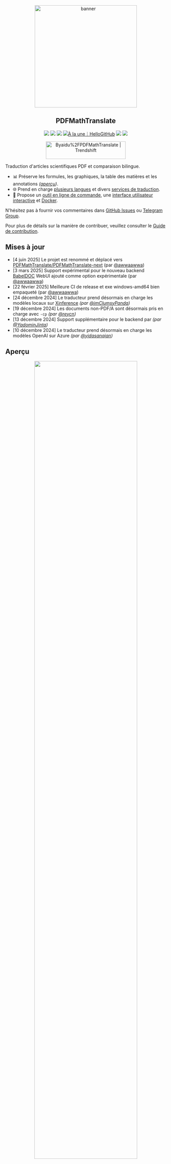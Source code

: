 <div align="center">

<img src="./docs/images/banner.png" width="320px"  alt="banner"/>

<h2 id="titre">PDFMathTranslate</h2>

<p>
  <!-- PyPI -->
  <a href="https://pypi.org/project/pdf2zh-next/">
    <img src="https://img.shields.io/pypi/v/pdf2zh-next"></a>
  <a href="https://pepy.tech/projects/pdf2zh-next">
    <img src="https://static.pepy.tech/badge/pdf2zh-next"></a>
  <a href="https://hub.docker.com/repository/docker/awwaawwa/pdfmathtranslate-next/tags">
    <img src="https://img.shields.io/docker/pulls/awwaawwa/pdfmathtranslate-next"></a>
  <a href="https://hellogithub.com/repository/8ec2cfd3ef744762bf531232fa32bc47" target="_blank"><img src="https://api.hellogithub.com/v1/widgets/recommend.svg?rid=8ec2cfd3ef744762bf531232fa32bc47&claim_uid=JQ0yfeBNjaTuqDU&theme=small" alt="À la une｜HelloGitHub" /></a>
  <!-- <a href="https://gitcode.com/PDFMathTranslate/PDFMathTranslate-next/overview">
    <img src="https://gitcode.com/PDFMathTranslate/PDFMathTranslate-next/star/badge.svg"></a> -->
  <!-- <a href="https://huggingface.co/spaces/reycn/PDFMathTranslate-Docker">
    <img src="https://img.shields.io/badge/%F0%9F%A4%97-Online%20Demo-FF9E0D"></a> -->
  <!-- <a href="https://www.modelscope.cn/studios/AI-ModelScope/PDFMathTranslate"> -->
    <!-- <img src="https://img.shields.io/badge/ModelScope-Demo-blue"></a> -->
  <!-- <a href="https://github.com/PDFMathTranslate/PDFMathTranslate-next/pulls">
    <img src="https://img.shields.io/badge/contributions-welcome-green"></a> -->
  <a href="https://t.me/+Z9_SgnxmsmA5NzBl">
    <img src="https://img.shields.io/badge/Telegram-2CA5E0?style=flat-squeare&logo=telegram&logoColor=white"></a>
  <!-- License -->
  <a href="./LICENSE">
    <img src="https://img.shields.io/github/license/PDFMathTranslate/PDFMathTranslate-next"></a>
</p>

<a href="https://trendshift.io/repositories/12424" target="_blank"><img src="https://trendshift.io/api/badge/repositories/12424" alt="Byaidu%2FPDFMathTranslate | Trendshift" style="width: 250px; height: 55px;" width="250" height="55"/></a>

</div>

Traduction d'articles scientifiques PDF et comparaison bilingue.

- 📊 Préserve les formules, les graphiques, la table des matières et les annotations _([aperçu](#aperçu))_.
- 🌐 Prend en charge [plusieurs langues](https://pdf2zh-next.com/supported_languages.html) et divers [services de traduction](https://pdf2zh-next.com/advanced/Documentation-of-Translation-Services.html).
- 🤖 Propose un [outil en ligne de commande](https://pdf2zh-next.com/getting-started/USAGE_commandline.html), une [interface utilisateur interactive](https://pdf2zh-next.com/getting-started/USAGE_webui.html) et [Docker](https://pdf2zh-next.com/getting-started/INSTALLATION_docker.html).

N'hésitez pas à fournir vos commentaires dans [GitHub Issues](https://github.com/PDFMathTranslate/PDFMathTranslate-next/issues) ou [Telegram Group](https://t.me/+Z9_SgnxmsmA5NzBl).

Pour plus de détails sur la manière de contribuer, veuillez consulter le [Guide de contribution](https://pdf2zh-next.com/community/Contribution-Guide.html).

<h2 id="mises-a-jour">Mises à jour</h2>

- [4 juin 2025] Le projet est renommé et déplacé vers [PDFMathTranslate/PDFMathTranslate-next](https://github.com/PDFMathTranslate/PDFMathTranslate-next) (par [@awwaawwa](https://github.com/awwaawwa))
- [3 mars 2025] Support expérimental pour le nouveau backend [BabelDOC](https://github.com/funstory-ai/BabelDOC) WebUI ajouté comme option expérimentale (par [@awwaawwa](https://github.com/awwaawwa))
- [22 février 2025] Meilleure CI de release et exe windows-amd64 bien empaqueté (par [@awwaawwa](https://github.com/awwaawwa))
- [24 décembre 2024] Le traducteur prend désormais en charge les modèles locaux sur [Xinference](https://github.com/xorbitsai/inference) _(par [@imClumsyPanda](https://github.com/imClumsyPanda))_
- [19 décembre 2024] Les documents non-PDF/A sont désormais pris en charge avec `-cp` _(par [@reycn](https://github.com/reycn))_
- [13 décembre 2024] Support supplémentaire pour le backend par _(par [@YadominJinta](https://github.com/YadominJinta))_
- [10 décembre 2024] Le traducteur prend désormais en charge les modèles OpenAI sur Azure _(par [@yidasanqian](https://github.com/yidasanqian))_

<h2 id="aperçu">Aperçu</h2>

<div align="center">
<!-- <img src="./docs/images/preview.gif" width="80%"  alt="preview"/> -->
<img src="https://s.immersivetranslate.com/assets/r2-uploads/images/babeldoc-preview.png" width="80%"/>
</div>

<h2 id="demo">Service en ligne 🌟</h2>

> [!NOTE]
>
> pdf2zh 2.0 ne propose actuellement pas de démonstration en ligne

Vous pouvez essayer notre application en utilisant l'une des démonstrations suivantes :

- [v1.x Service public gratuit](https://pdf2zh.com/) en ligne sans installation _(recommandé)_.
- [Immersive Translate - BabelDOC](https://app.immersivetranslate.com/babel-doc/) 1000 pages gratuites par mois. _(recommandé)_
<!-- - [Demo hosted on HuggingFace](https://huggingface.co/spaces/reycn/PDFMathTranslate-Docker)
- [Demo hosted on ModelScope](https://www.modelscope.cn/studios/AI-ModelScope/PDFMathTranslate) without installation. -->

Notez que les ressources de calcul de la démo sont limitées, veuillez donc éviter de les abuser.

<h2 id="install">Installation et Utilisation</h2>

### Installation

1. [**Windows EXE**](https://pdf2zh-next.com/getting-started/INSTALLATION_winexe.html) <small>Recommandé pour Windows</small>
2. [**Docker**](https://pdf2zh-next.com/getting-started/INSTALLATION_docker.html) <small>Recommandé pour Linux</small>
3. [**uv** (un gestionnaire de paquets Python)](https://pdf2zh-next.com/getting-started/INSTALLATION_uv.html) <small>Recommandé pour macOS</small>

---

### Utilisation

1. [Utilisation de **WebUI**](https://pdf2zh-next.com/getting-started/USAGE_webui.html)
2. [Utilisation du **Plugin Zotero**](https://github.com/guaguastandup/zotero-pdf2zh) (Programme tiers)
3. [Utilisation de la **Ligne de commande**](https://pdf2zh-next.com/getting-started/USAGE_commandline.html)

Pour différents cas d'utilisation, nous proposons des méthodes distinctes pour utiliser notre programme. Consultez [cette page](./getting-started/getting-started.md) pour plus d'informations.

<h2 id="usage">Options avancées</h2>

Pour des explications détaillées, veuillez vous référer à notre document sur [l'Utilisation avancée](https://pdf2zh-next.com/advanced/advanced.html) pour une liste complète de chaque option.

<h2 id="downstream">Développement secondaire (APIs)</h2>

> [!NOTE]
>
> Actuellement, aucune documentation pertinente n'est fournie. Elle sera complétée ultérieurement. Veuillez patienter.


<!-- For downstream applications, please refer to our document about [API Details](./docs/APIS.md) for futher information about:

- [Python API](./docs/APIS.md#api-python), how to use the program in other Python programs
- [HTTP API](./docs/APIS.md#api-http), how to communicate with a server with the program installed -->

<h2 id="langcode">Code de langue</h2>

Si vous ne savez pas quel code utiliser pour traduire dans la langue dont vous avez besoin, consultez [cette documentation](https://pdf2zh-next.com/advanced/Language-Codes.html)

<!-- 
<h2 id="todo">TODOs</h2>

- [ ] Parse layout with DocLayNet based models, [PaddleX](https://github.com/PaddlePaddle/PaddleX/blob/17cc27ac3842e7880ca4aad92358d3ef8555429a/paddlex/repo_apis/PaddleDetection_api/object_det/official_categories.py#L81), [PaperMage](https://github.com/allenai/papermage/blob/9cd4bb48cbedab45d0f7a455711438f1632abebe/README.md?plain=1#L102), [SAM2](https://github.com/facebookresearch/sam2)

- [ ] Fix page rotation, table of contents, format of lists

- [ ] Fix pixel formula in old papers

- [ ] Async retry except KeyboardInterrupt

- [ ] Knuth–Plass algorithm for western languages

- [ ] Support non-PDF/A files

- [ ] Plugins of [Zotero](https://github.com/zotero/zotero) and [Obsidian](https://github.com/obsidianmd/obsidian-releases) -->

<h2 id="remerciements">Remerciements</h2>

- [Immersive Translation](https://immersivetranslate.com) sponsorise des codes de rédemption mensuels pour l'abonnement Pro destinés aux contributeurs actifs de ce projet. Pour plus de détails, consultez : [CONTRIBUTOR_REWARD.md](https://github.com/funstory-ai/BabelDOC/blob/main/docs/CONTRIBUTOR_REWARD.md)

- [SiliconFlow](https://siliconflow.cn) fournit un service de traduction gratuit pour ce projet, alimenté par des modèles de langage avancés (LLMs).

- Version 1.x : [Byaidu/PDFMathTranslate](https://github.com/Byaidu/PDFMathTranslate)


- backend : [BabelDOC](https://github.com/funstory-ai/BabelDOC)

- Bibliothèque PDF : [PyMuPDF](https://github.com/pymupdf/PyMuPDF)

- Analyse PDF : [Pdfminer.six](https://github.com/pdfminer/pdfminer.six)

- Aperçu PDF : [Gradio PDF](https://github.com/freddyaboulton/gradio-pdf)

- Analyse de mise en page : [DocLayout-YOLO](https://github.com/opendatalab/DocLayout-YOLO)

- Normes PDF : [PDF Explained](https://zxyle.github.io/PDF-Explained/), [PDF Cheat Sheets](https://pdfa.org/resource/pdf-cheat-sheets/)

- Police multilingue : voir [BabelDOC-Assets](https://github.com/funstory-ai/BabelDOC-Assets)

- [Asynchronize](https://github.com/multimeric/Asynchronize/tree/master?tab=readme-ov-file)

- [Journalisation enrichie avec multiprocessing](https://github.com/SebastianGrans/Rich-multiprocess-logging/tree/main)

- Documentation i18n utilisant Weblate : [Weblate](https://weblate.org/)

<h2 id="conduct">Avant de soumettre votre code</h2>

Nous encourageons la participation active des contributeurs pour améliorer pdf2zh. Avant de soumettre votre code, veuillez consulter notre [Code de conduite](https://pdf2zh-next.com/community/CODE_OF_CONDUCT.html) et [Guide de contribution](https://pdf2zh-next.com/community/Contribution-Guide.html).

<h2 id="contrib">Contributeurs</h2>

<a href="https://github.com/PDFMathTranslate/PDFMathTranslate-next/graphs/contributors">
  <img src="https://opencollective.com/PDFMathTranslate/contributors.svg?width=890&button=false" />
</a>

![Alt](https://repobeats.axiom.co/api/embed/45529651750579e099960950f757449a410477ad.svg "Repobeats analytics image")

<h2 id="historique_etoiles">Historique des étoiles</h2>

<a href="https://star-history.com/#PDFMathTranslate/PDFMathTranslate-next&Date">
 <picture>
   <source media="(prefers-color-scheme: dark)" srcset="https://api.star-history.com/svg?repos=PDFMathTranslate/PDFMathTranslate-next&type=Date&theme=dark" />
   <source media="(prefers-color-scheme: light)" srcset="https://api.star-history.com/svg?repos=PDFMathTranslate/PDFMathTranslate-next&type=Date" />
   <img alt="Star History Chart" src="https://api.star-history.com/svg?repos=PDFMathTranslate/PDFMathTranslate-next&type=Date"/>
 </picture>
</a>

<div align="right"> 
<h6><small>Une partie du contenu de cette page a été traduite par GPT et peut contenir des erreurs.</small></h6>